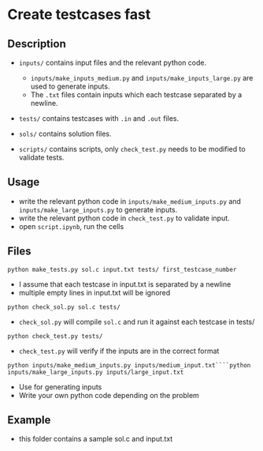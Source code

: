 # Create testcases fast

## Description

- `inputs/` contains input files and the relevant python code.

  - `inputs/make_inputs_medium.py` and `inputs/make_inputs_large.py` are used to generate inputs.
  - The `.txt` files contain inputs which each testcase separated by a newline.
- `tests/` contains testcases with `.in` and `.out` files.
- `sols/` contains solution files.
- `scripts/` contains scripts, only `check_test.py` needs to be modified to validate tests.

## Usage

- write the relevant python code in `inputs/make_medium_inputs.py` and `inputs/make_large_inputs.py` to generate inputs.
- write the relevant python code in `check_test.py` to validate input.
- open `script.ipynb`, run the cells

## Files

``python make_tests.py sol.c input.txt tests/ first_testcase_number``

- I assume that each testcase in input.txt is separated by a newline
- multiple empty lines in input.txt will be ignored

``python check_sol.py sol.c tests/``

- `check_sol.py` will compile `sol.c` and run it against each testcase in tests/

``python check_test.py tests/``

- `check_test.py` will verify if the inputs are in the correct format

``python inputs/make_medium_inputs.py inputs/medium_input.txt````python inputs/make_large_inputs.py inputs/large_input.txt``

- Use for generating inputs
- Write your own python code depending on the problem

## Example

- this folder contains a sample sol.c and input.txt
